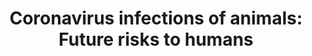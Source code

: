 ---
title: "Coronavirus infections of animals: Future risks to humans"
collection: publications
paperurl: 'http://iliapopov17.github.io/files/Papers/Coronavirus infections of animals Future risks to humans.pdf'
authors: 'Donnik I.M., Popov Ig.V., Sereda S.V., <b>Popov Il.V.</b>, Chikindas M.L., Ermakov A.M.'
journal: 'Biology Bulletin of the Russian Academy of Sciences'
year: 2021
doi: '[![DOI](https://img.shields.io/badge/DOI-10.1134%2FS1062359021010052-blue)](https://doi.org/10.1134/S1062359021010052)'
---